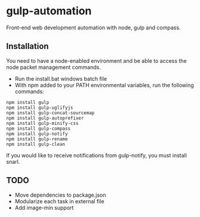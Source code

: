 gulp-automation
===============

Front-end web development automation with node, gulp and compass.

Installation
--------------

You need to have a node-enabled environment and be able to access the node packet management commands.

- Run the install.bat windows batch file
- With npm added to your PATH environmental variables, run the following commands:

```
npm install gulp
npm install gulp-uglifyjs
npm install gulp-concat-sourcemap
npm install gulp-autoprefixer
npm install gulp-minify-css
npm install gulp-compass
npm install gulp-notify
npm install gulp-rename
npm install gulp-clean
```

If you would like to receive notifications from gulp-notify, you must install snarl.

TODO
------

* Move dependencies to package.json
* Modularize each task in external file
* Add image-min support
